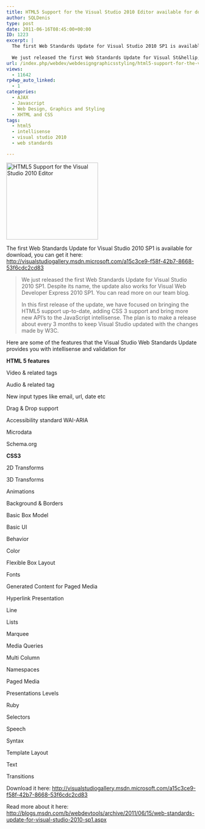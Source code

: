 ```yaml
---
title: HTML5 Support for the Visual Studio 2010 Editor available for download
author: SQLDenis
type: post
date: 2011-06-16T08:45:00+00:00
ID: 1223
excerpt: |
  The first Web Standards Update for Visual Studio 2010 SP1 is available for download, you can get it here: http://visualstudiogallery.msdn.microsoft.com/a15c3ce9-f58f-42b7-8668-53f6cdc2cd83
  
  We just released the first Web Standards Update for Visual St&hellip;
url: /index.php/webdev/webdesigngraphicsstyling/html5-support-for-the-visual/
views:
  - 11642
rp4wp_auto_linked:
  - 1
categories:
  - AJAX
  - Javascript
  - Web Design, Graphics and Styling
  - XHTML and CSS
tags:
  - html5
  - intellisense
  - visual studio 2010
  - web standards

---
```

[<img src="http://farm3.static.flickr.com/2734/5839107848_96b77582ac_m.jpg" width="240" height="201" alt="HTML5 Support for the Visual Studio 2010 Editor" />][1]
  
The first Web Standards Update for Visual Studio 2010 SP1 is available for download, you can get it here: http://visualstudiogallery.msdn.microsoft.com/a15c3ce9-f58f-42b7-8668-53f6cdc2cd83

> We just released the first Web Standards Update for Visual Studio 2010 SP1. Despite its name, the update also works for Visual Web Developer Express 2010 SP1. You can read more on our team blog.
> 
> In this first release of the update, we have focused on bringing the HTML5 support up-to-date, adding CSS 3 support and bring more new API’s to the JavaScript intellisense. The plan is to make a release about every 3 months to keep Visual Studio updated with the changes made by W3C.

Here are some of the features that the Visual Studio Web Standards Update provides you with intellisense and validation for
  
**HTML 5 features**

Video & related tags
  
Audio & related tag
  
New input types like email, url, date etc
  
Drag & Drop support
  
Accessibility standard WAI-ARIA
  
Microdata
  
Schema.org 

**CSS3**

2D Transforms
  
3D Transforms
  
Animations
  
Background & Borders
  
Basic Box Model
  
Basic UI
  
Behavior
  
Color
  
Flexible Box Layout
  
Fonts
  
Generated Content for Paged Media
  
Hyperlink Presentation
  
Line
  
Lists
  
Marquee
  
Media Queries
  
Multi Column
  
Namespaces
  
Paged Media
  
Presentations Levels
  
Ruby
  
Selectors
  
Speech
  
Syntax
  
Template Layout
  
Text
  
Transitions

Download it here: http://visualstudiogallery.msdn.microsoft.com/a15c3ce9-f58f-42b7-8668-53f6cdc2cd83

Read more about it here: http://blogs.msdn.com/b/webdevtools/archive/2011/06/15/web-standards-update-for-visual-studio-2010-sp1.aspx

 [1]: http://www.flickr.com/photos/denisgobo/5839107848/ "HTML5 Support for the Visual Studio 2010 Editor by Denis Gobo, on Flickr"
